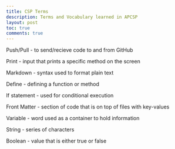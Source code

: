 ```yaml
---
title: CSP Terms
description: Terms and Vocabulary learned in APCSP
layout: post
toc: true
comments: true
---
```


Push/Pull - to send/recieve code to and from GitHub  

Print - input that prints a specific method on the screen  

Markdown - syntax used to format plain text  

Define - defining a function or method  

If statement - used for conditional execution  

Front Matter - section of code that is on top of files with key-values  

Variable - word used as a container to hold information  

String - series of characters  

Boolean - value that is either true or false  

